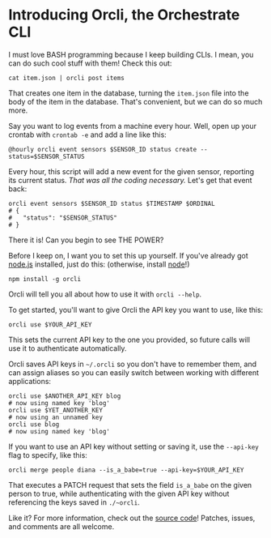 # Introducing Orcli, the Orchestrate CLI

[node]: https://nodejs.org
[github]: https://github.com/orchestrate-io/orcli

I must love BASH programming because I keep building CLIs. I mean, you can do such cool stuff with them! Check this out:

	cat item.json | orcli post items

That creates one item in the database, turning the `item.json` file into the body of the item in the database. That's convenient, but we can do so much more.

Say you want to log events from a machine every hour. Well, open up your crontab with `crontab -e` and add a line like this:

	@hourly orcli event sensors $SENSOR_ID status create --status=$SENSOR_STATUS

Every hour, this script will add a new event for the given sensor, reporting its current status. *That was all the coding necessary.* Let's get that event back:
	
	orcli event sensors $SENSOR_ID status $TIMESTAMP $ORDINAL
	# {
	# 	"status": "$SENSOR_STATUS"
	# }

There it is! Can you begin to see THE POWER?

Before I keep on, I want you to set this up yourself. If you've already got [node.js][node] installed, just do this: (otherwise, install [node][node]!)

	npm install -g orcli

Orcli will tell you all about how to use it with `orcli --help`.

To get started, you'll want to give Orcli the API key you want to use, like this:

	orcli use $YOUR_API_KEY

This sets the current API key to the one you provided, so future calls will use it to authenticate automatically.

Orcli saves API keys in `~/.orcli` so you don't have to remember them, and can assign aliases so you can easily switch between working with different applications:

	orcli use $ANOTHER_API_KEY blog
	# now using named key 'blog'
	orcli use $YET_ANOTHER_KEY
	# now using an unnamed key
	orcli use blog
	# now using named key 'blog'

If you want to use an API key without setting or saving it, use the `--api-key` flag to specify, like this:

	orcli merge people diana --is_a_babe=true --api-key=$YOUR_API_KEY

That executes a PATCH request that sets the field `is_a_babe` on the given person to true, while authenticating with the given API key without referencing the keys saved in `./~orcli`.

Like it? For more information, check out the [source code][github]! Patches, issues, and comments are all welcome.
